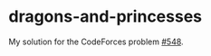 # dragons-and-princesses

My solution for the CodeForces problem [#548](https://codeforces.com/problemsets/acmsguru/problem/99999/548).
